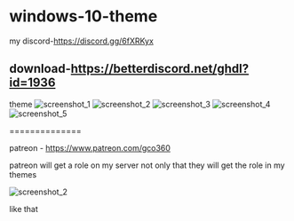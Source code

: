 # windows-10-theme
 
 my discord-https://discord.gg/6fXRKyx
 
 download-https://betterdiscord.net/ghdl?id=1936
 -------------------
theme
![screenshot_1](https://user-images.githubusercontent.com/31587917/40371086-5efe4732-5dff-11e8-83e0-a3876542283a.png)
![screenshot_2](https://user-images.githubusercontent.com/31587917/40371088-5f4ff708-5dff-11e8-97a7-1e74d7fc5167.png)
![screenshot_3](https://user-images.githubusercontent.com/31587917/40371090-617dd9c8-5dff-11e8-8dbf-5a5d18a31d77.png)
![screenshot_4](https://user-images.githubusercontent.com/31587917/40371092-61c0913c-5dff-11e8-805e-94a929895c26.png)
![screenshot_5](https://user-images.githubusercontent.com/31587917/40371093-624041ac-5dff-11e8-8000-8ed68724eaa9.png)

==============

patreon - https://www.patreon.com/gco360
 
 patreon will get a role on my server not only  that they will get the role in my themes
 
 ![screenshot_2](https://user-images.githubusercontent.com/31587917/40572623-3607c7be-60ce-11e8-8d83-5f4de4870909.png)

like that 
